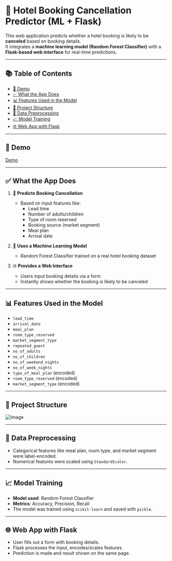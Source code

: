 # 🏨 Hotel Booking Cancellation Predictor (ML + Flask)

This web application predicts whether a hotel booking is likely to be **canceled** based on booking details.  
It integrates a **machine learning model (Random Forest Classifier)** with a **Flask-based web interface** for real-time predictions.

---

## 📚 Table of Contents

- [🎥 Demo](#-demo)
- [✅ What the App Does](#-what-the-app-does)
- [📊 Features Used in the Model](#-features-used-in-the-model)
- [📁 Project Structure](#-project-structure)
- [🧼 Data Preprocessing](#-data-preprocessing)
- [📈 Model Training](#-model-training)
- [🌐 Web App with Flask](#-web-app-with-flask)


---

## 🎥 Demo

[Demo](https://github.com/user-attachments/assets/6d31ef38-a829-411c-add6-8426dd3e8512)

---
## ✅ What the App Does

1. 🎯 **Predicts Booking Cancellation**
   - Based on input features like:
     - Lead time
     - Number of adults/children
     - Type of room reserved
     - Booking source (market segment)
     - Meal plan
     - Arrival date

2. 🧠 **Uses a Machine Learning Model**
   - Random Forest Classifier trained on a real hotel booking dataset

3. 🌐 **Provides a Web Interface**
   - Users input booking details via a form
   - Instantly shows whether the booking is likely to be canceled

---

## 📊 Features Used in the Model

- `lead_time`
- `arrival_date`
- `meal_plan`
- `room_type_reserved`
- `market_segment_type`
- `repeated_guest`
- `no_of_adults`
- `no_of_children`
- `no_of_weekend_nights`
- `no_of_week_nights`
- `type_of_meal_plan` (encoded)
- `room_type_reserved` (encoded)
- `market_segment_type` (encoded)

---

## 📁 Project Structure
![Image](https://github.com/user-attachments/assets/835f1e3c-c880-4021-868c-b11afd985878)

---

## 🧼 Data Preprocessing

- Categorical features like meal plan, room type, and market segment were label-encoded.
- Numerical features were scaled using `StandardScaler`.

---

## 📈 Model Training

- **Model used**: Random Forest Classifier
- **Metrics**: Accuracy, Precision, Recall
- The model was trained using `scikit-learn` and saved with `pickle`.

---

## 🌐 Web App with Flask

- User fills out a form with booking details.
- Flask processes the input, encodes/scales features.
- Prediction is made and result shown on the same page.






